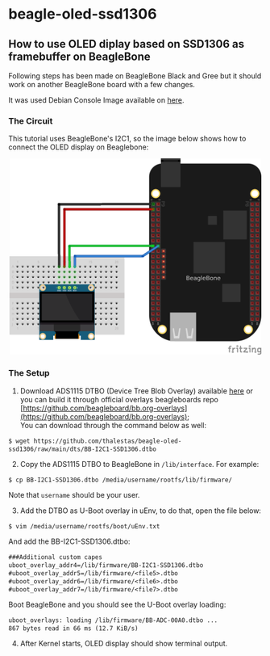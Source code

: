 # beagle-oled-ssd1306

## How to use OLED diplay based on SSD1306 as framebuffer on BeagleBone

Following steps has been made on BeagleBone Black and Gree but it should work on another BeagleBone board with a few changes. 

It was used Debian Console Image available on [here](https://beagleboard.org/latest-images).

### The Circuit
This tutorial uses BeagleBone's I2C1, so the image below shows how to connect the OLED display on Beaglebone:  

<p align="center">
<kbd>
	<img src="https://raw.githubusercontent.com/thalestas/beagle-oled-ssd1306/main/fig/bb_circuit.png" width="500">
</kbd>
</p>

### The Setup
1. Download ADS1115 DTBO (Device Tree Blob Overlay) available [here](dts/) or you can build it through official overlays beagleboards repo [https://github.com/beagleboard/bb.org-overlays](https://github.com/beagleboard/bb.org-overlays);  
You can download through the command below as well:
```
$ wget https://github.com/thalestas/beagle-oled-ssd1306/raw/main/dts/BB-I2C1-SSD1306.dtbo 
```

2. Copy the ADS1115 DTBO to BeagleBone in ```/lib/interface```. For example:
```
$ cp BB-I2C1-SSD1306.dtbo /media/username/rootfs/lib/firmware/
```
Note that ```username``` should be your user.

3. Add the DTBO as U-Boot overlay in uEnv, to do that, open the file below:
```
$ vim /media/username/rootfs/boot/uEnv.txt
```

And add the BB-I2C1-SSD1306.dtbo:
```
###Additional custom capes
uboot_overlay_addr4=/lib/firmware/BB-I2C1-SSD1306.dtbo
#uboot_overlay_addr5=/lib/firmware/<file5>.dtbo
#uboot_overlay_addr6=/lib/firmware/<file6>.dtbo
#uboot_overlay_addr7=/lib/firmware/<file7>.dtbo
```

Boot BeagleBone and you should see the U-Boot overlay loading:
```
uboot_overlays: loading /lib/firmware/BB-ADC-00A0.dtbo ...
867 bytes read in 66 ms (12.7 KiB/s)
```
4. After Kernel starts, OLED display should show terminal output.
